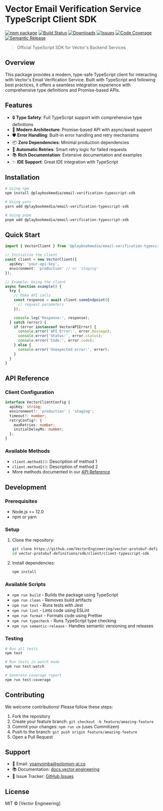 # Vector Email Verification Service TypeScript Client SDK

[![npm package][npm-img]][npm-url]
[![Build Status][build-img]][build-url]
[![Downloads][downloads-img]][downloads-url]
[![Issues][issues-img]][issues-url]
[![Code Coverage][codecov-img]][codecov-url]
[![Semantic Release][semantic-release-img]][semantic-release-url]

> Official TypeScript SDK for Vector's Backend Services

## Overview

This package provides a modern, type-safe TypeScript client for interacting with Vector's Email Verification Service. Built with TypeScript and following best practices, it offers a seamless integration experience with comprehensive type definitions and Promise-based APIs.

## Features

- 🔒 **Type Safety**: Full TypeScript support with comprehensive type definitions
- 🚀 **Modern Architecture**: Promise-based API with async/await support
- 🛡️ **Error Handling**: Built-in error handling and retry mechanisms
- 📦 **Zero Dependencies**: Minimal production dependencies
- 🔄 **Automatic Retries**: Smart retry logic for failed requests
- 📚 **Rich Documentation**: Extensive documentation and examples
- ✨ **IDE Support**: Great IDE integration with TypeScript

## Installation

```bash
# Using npm
npm install @playbookmedia/email-verification-typescript-sdk

# Using yarn
yarn add @playbookmedia/email-verification-typescript-sdk

# Using pnpm
pnpm add @playbookmedia/email-verification-typescript-sdk
```

## Quick Start

```typescript
import { VectorClient } from '@playbookmedia/email-verification-typescript-sdk';

// Initialize the client
const client = new VectorClient({
  apiKey: 'your-api-key',
  environment: 'production' // or 'staging'
});

// Example: Using the client
async function example() {
  try {
    // Make API calls
    const response = await client.someEndpoint({
      // request parameters
    });

    console.log('Response:', response);
  } catch (error) {
    if (error instanceof VectorAPIError) {
      console.error('API Error:', error.message);
      console.error('Status:', error.status);
      console.error('Code:', error.code);
    } else {
      console.error('Unexpected error:', error);
    }
  }
}
```

## API Reference

### Client Configuration

```typescript
interface VectorClientConfig {
  apiKey: string;
  environment?: 'production' | 'staging';
  timeout?: number;
  retryConfig?: {
    maxRetries: number;
    initialDelayMs: number;
  };
}
```

### Available Methods

- `client.method1()`: Description of method 1
- `client.method2()`: Description of method 2
- More methods documented in our [API Reference](https://docs.vector.engineering/typescript)

## Development

### Prerequisites

- Node.js >= 12.0
- npm or yarn

### Setup

1. Clone the repository:
   ```bash
   git clone https://github.com/VectorEngineering/vector-protobuf-definitions.git
   cd vector-protobuf-definitions/sdk/client/client-typescript-sdk
   ```

2. Install dependencies:
   ```bash
   npm install
   ```

### Available Scripts

- `npm run build` - Builds the package using TypeScript
- `npm run clean` - Removes build artifacts
- `npm run test` - Runs tests with Jest
- `npm run lint` - Lints code using ESLint
- `npm run format` - Formats code using Prettier
- `npm run typecheck` - Runs TypeScript type checking
- `npm run semantic-release` - Handles semantic versioning and releases

### Testing

```bash
# Run all tests
npm test

# Run tests in watch mode
npm run test:watch

# Generate coverage report
npm run test:coverage
```

## Contributing

We welcome contributions! Please follow these steps:

1. Fork the repository
2. Create your feature branch: `git checkout -b feature/amazing-feature`
3. Commit your changes: `npm run cm` (uses Commitizen)
4. Push to the branch: `git push origin feature/amazing-feature`
5. Open a Pull Request

## Support

- 📧 Email: yoanyomba@solomon-ai.co
- 📚 Documentation: [docs.vector.engineering](https://docs.vector.engineering)
- 🐛 Issue Tracker: [GitHub Issues](https://github.com/VectorEngineering/vector-protobuf-definitions/issues)

## License

MIT © [Vector Engineering]

[npm-img]: https://img.shields.io/npm/v/@playbookmedia/backend-typescript-sdk
[npm-url]: https://www.npmjs.com/package/@playbookmedia/backend-typescript-sdk
[build-img]: https://github.com/VectorEngineering/vector-protobuf-definitions/actions/workflows/typescript-sdk.yml/badge.svg
[build-url]: https://github.com/VectorEngineering/vector-protobuf-definitions/actions/workflows/typescript-sdk.yml
[downloads-img]: https://img.shields.io/npm/dt/@playbookmedia/backend-typescript-sdk
[downloads-url]: https://www.npmtrends.com/@playbookmedia/backend-typescript-sdk
[issues-img]: https://img.shields.io/github/issues/VectorEngineering/vector-protobuf-definitions
[issues-url]: https://github.com/VectorEngineering/vector-protobuf-definitions/issues
[codecov-img]: https://codecov.io/gh/VectorEngineering/vector-protobuf-definitions/branch/main/graph/badge.svg
[codecov-url]: https://codecov.io/gh/VectorEngineering/vector-protobuf-definitions
[semantic-release-img]: https://img.shields.io/badge/%20%20%F0%9F%93%A6%F0%9F%9A%80-semantic--release-e10079.svg
[semantic-release-url]: https://github.com/semantic-release/semantic-release

